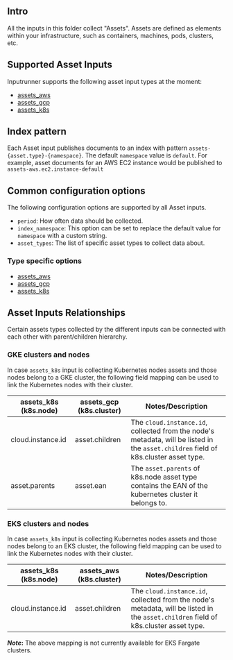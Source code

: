 ## Intro

All the inputs in this folder collect "Assets". Assets are defined as elements within your infrastructure, such as containers, machines, pods, clusters, etc.

## Supported Asset Inputs

Inputrunner supports the following asset input types at the moment:

- [assets_aws](aws/README.md)
- [assets_gcp](gcp/README.md)
- [assets_k8s](k8s/README.md)


## Index pattern

Each Asset input publishes documents to an index with pattern `assets-{asset.type}-{namespace}`. The default `namespace` value is `default`. For example, asset documents for an AWS EC2 instance would be published to `assets-aws.ec2.instance-default`

##  Common configuration options

The following configuration options are supported by all Asset inputs.

* `period`: How often data should be collected.
* `index_namespace`: This option can be set to replace the default value for `namespace` with a custom string.
* `asset_types`: The list of specific asset types to collect data about.

### Type specific options

- [assets_aws](aws/README.md#Configuration)
- [assets_gcp](gcp/README.md#Configuration)
- [assets_k8s](k8s/README.md#Configuration)


## Asset Inputs Relationships

Certain assets types collected by the different inputs can be connected with each other
with parent/children hierarchy.

### GKE clusters and nodes
In case `assets_k8s` input is collecting Kubernetes nodes assets and those nodes belong to a GKE cluster, the following field mapping can be used to link the Kubernetes nodes with their cluster.

| assets_k8s (k8s.node) | assets_gcp (k8s.cluster) | Notes/Description |
|--------|--------|--------|
| cloud.instance.id | asset.children | The `cloud.instance.id`, collected from the node's metadata, will be listed in the `asset.children` field of k8s.cluster asset type.|
| asset.parents | asset.ean | The `asset.parents` of k8s.node asset type contains the EAN of the kubernetes cluster it belongs to.|

### EKS clusters and nodes

In case `assets_k8s` input is collecting Kubernetes nodes assets and those nodes belong to an EKS cluster, the following field mapping can be used to link the Kubernetes nodes with their cluster.

| assets_k8s (k8s.node) | assets_aws (k8s.cluster) | Notes/Description |
|--------|--------|--------|
| cloud.instance.id | asset.children | The `cloud.instance.id`, collected from the node's metadata, will be listed in the `asset.children` field of k8s.cluster asset type.|

**_Note_:** The above mapping is not currently available for EKS Fargate clusters.
